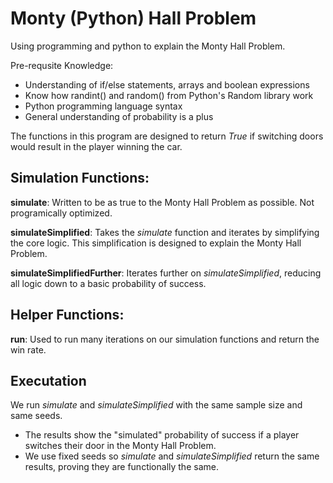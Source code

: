 # Monty (Python) Hall Problem
 Using programming and python to explain the Monty Hall Problem.

 Pre-requsite Knowledge:
 - Understanding of if/else statements, arrays and boolean expressions
 - Know how randint() and random() from Python's Random library work
 - Python programming language syntax
 - General understanding of probability is a plus

The functions in this program are designed to return *True* if switching doors would result in the player winning the car.

## Simulation Functions:

**simulate**: Written to be as true to the Monty Hall Problem as possible. Not programically optimized.

**simulateSimplified**: Takes the *simulate* function and iterates by simplifying the core logic. This simplification is designed to explain the Monty Hall Problem.

**simulateSimplifiedFurther**: Iterates further on *simulateSimplified*, reducing all logic down to a basic probability of success.

## Helper Functions:

**run**: Used to run many iterations on our simulation functions and return the win rate.

## Executation

We run *simulate* and *simulateSimplified* with the same sample size and same seeds. 
- The results show the "simulated" probability of success if a player switches their door in the Monty Hall Problem. 
- We use fixed seeds so *simulate* and *simulateSimplified* return the same results, proving they are functionally the same.